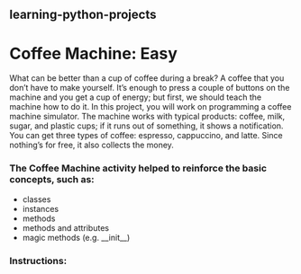 ## learning-python-projects

# Coffee Machine: Easy

What can be better than a cup of coffee during a break? A coffee that you don’t have to make yourself. It’s enough to press a couple of buttons on the machine and you get a cup of energy; but first, we should teach the machine how to do it. In this project, you will work on programming a coffee machine simulator. The machine works with typical products: coffee, milk, sugar, and plastic cups; if it runs out of something, it shows a notification. You can get three types of coffee: espresso, cappuccino, and latte. Since nothing’s for free, it also collects the money.

### The Coffee Machine activity helped to reinforce the basic concepts, such as:

- classes
- instances
- methods
- methods and attributes
- magic methods (e.g. \_\_init\_\_)

### Instructions:
